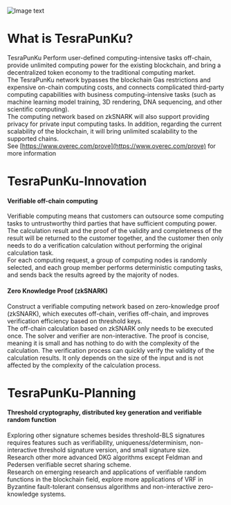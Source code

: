 ![Image text](https://github.com/TesraSupernet/TesraPunKu/blob/main/logo.png)

What is TesraPunKu?
=====================================
TesraPunKu Perform user-defined computing-intensive tasks off-chain, provide unlimited computing power for the existing blockchain, and bring a decentralized token economy to the traditional computing market.<br/>
The TesraPunKu network bypasses the blockchain Gas restrictions and expensive on-chain computing costs, and connects complicated third-party computing capabilities with business computing-intensive tasks (such as machine learning model training, 3D rendering, DNA sequencing, and other scientific computing).<br/>
The computing network based on zkSNARK will also support providing privacy for private input computing tasks. In addition, regarding the current scalability of the blockchain, it will bring unlimited scalability to the supported chains.<br/>
See [https://www.overec.com/prove](https://www.overec.com/prove) for more information

TesraPunKu-Innovation
=====================================
#### Verifiable off-chain computing

Verifiable computing means that customers can outsource some computing tasks to untrustworthy third parties that have sufficient computing power. The calculation result and the proof of the validity and completeness of the result will be returned to the customer together, and the customer then only needs to do a verification calculation without performing the original calculation task.<br/>
For each computing request, a group of computing nodes is randomly selected, and each group member performs deterministic computing tasks, and sends back the results agreed by the majority of nodes.<br/>

#### Zero Knowledge Proof (zkSNARK)

Construct a verifiable computing network based on zero-knowledge proof (zkSNARK), which executes off-chain, verifies off-chain, and improves verification efficiency based on threshold keys.<br/>
The off-chain calculation based on zkSNARK only needs to be executed once. The solver and verifier are non-interactive. The proof is concise, meaning it is small and has nothing to do with the complexity of the calculation. The verification process can quickly verify the validity of the calculation results. It only depends on the size of the input and is not affected by the complexity of the calculation process.<br/>


TesraPunKu-Planning
=====================================
#### Threshold cryptography, distributed key generation and verifiable random function
Exploring other signature schemes besides threshold-BLS signatures requires features such as verifiability, uniqueness/determinism, non-interactive threshold signature version, and small signature size.<br/>
Research other more advanced DKG algorithms except Feldman and Pedersen verifiable secret sharing scheme.<br/>
Research on emerging research and applications of verifiable random functions in the blockchain field, explore more applications of VRF in Byzantine fault-tolerant consensus algorithms and non-interactive zero-knowledge systems.<br/>
